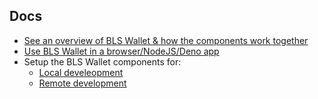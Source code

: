 ## Docs

- [See an overview of BLS Wallet & how the components work together](./docs/system_overview.md)
- [Use BLS Wallet in a browser/NodeJS/Deno app](./docs/use_bls_wallet_clients.md)
- Setup the BLS Wallet components for:
  - [Local develeopment](./docs/local_development.md)
  - [Remote development](./docs/remote_development.md)